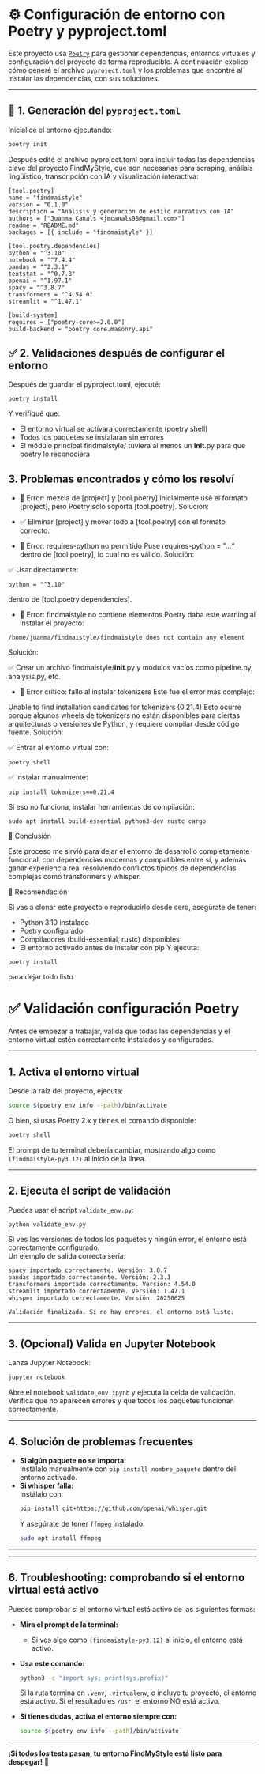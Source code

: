 # ⚙️ Configuración de entorno con Poetry y pyproject.toml

Este proyecto usa [`Poetry`](https://python-poetry.org/) para gestionar dependencias, entornos virtuales y configuración del proyecto de forma reproducible. A continuación explico cómo generé el archivo `pyproject.toml` y los problemas que encontré al instalar las dependencias, con sus soluciones.

---

## 🧪 1. Generación del `pyproject.toml`

Inicialicé el entorno ejecutando:

```bash
poetry init
```
Después edité el archivo pyproject.toml para incluir todas las dependencias clave del proyecto FindMyStyle, que son necesarias para scraping, análisis lingüístico, transcripción con IA y visualización interactiva:
```
[tool.poetry]
name = "findmaistyle"
version = "0.1.0"
description = "Análisis y generación de estilo narrativo con IA"
authors = ["Juanma Canals <jmcanals98@gmail.com>"]
readme = "README.md"
packages = [{ include = "findmaistyle" }]

[tool.poetry.dependencies]
python = "^3.10"
notebook = "^7.4.4"
pandas = "^2.3.1"
textstat = "^0.7.8"
openai = "^1.97.1"
spacy = "^3.8.7"
transformers = "^4.54.0"
streamlit = "^1.47.1"

[build-system]
requires = ["poetry-core>=2.0.0"]
build-backend = "poetry.core.masonry.api"
```

## ✅ 2. Validaciones después de configurar el entorno

Después de guardar el pyproject.toml, ejecuté:
```
poetry install
```

Y verifiqué que:
- El entorno virtual se activara correctamente (poetry shell)
- Todos los paquetes se instalaran sin errores
- El módulo principal findmaistyle/ tuviera al menos un __init__.py para que poetry lo reconociera 

## 3. Problemas encontrados y cómo los resolví
- 🧩 Error: mezcla de [project] y [tool.poetry]
Inicialmente usé el formato [project], pero Poetry solo soporta [tool.poetry]. Solución:

- ✅ Eliminar [project] y mover todo a [tool.poetry] con el formato correcto.

- 🚫 Error: requires-python no permitido
Puse requires-python = "...“ dentro de [tool.poetry], lo cual no es válido. Solución:

✅ Usar directamente:
```
python = "^3.10"
```
dentro de [tool.poetry.dependencies].

- 🧱 Error: findmaistyle no contiene elementos
Poetry daba este warning al instalar el proyecto:
```
/home/juanma/findmaistyle/findmaistyle does not contain any element
```
Solución:

✅ Crear un archivo findmaistyle/__init__.py y módulos vacíos como pipeline.py, analysis.py, etc.

- 🧨 Error crítico: fallo al instalar tokenizers
Este fue el error más complejo:

Unable to find installation candidates for tokenizers (0.21.4)
Esto ocurre porque algunos wheels de tokenizers no están disponibles para ciertas arquitecturas o versiones de Python, y requiere compilar desde código fuente. Solución:

✅ Entrar al entorno virtual con:
```
poetry shell
```
✅ Instalar manualmente:
```
pip install tokenizers==0.21.4
```
Si eso no funciona, instalar herramientas de compilación:
```
sudo apt install build-essential python3-dev rustc cargo
```
🎯 Conclusión

Este proceso me sirvió para dejar el entorno de desarrollo completamente funcional, con dependencias modernas y compatibles entre sí, y además ganar experiencia real resolviendo conflictos típicos de dependencias complejas como transformers y whisper.

🧠 Recomendación

Si vas a clonar este proyecto o reproducirlo desde cero, asegúrate de tener:

- Python 3.10 instalado
- Poetry configurado
- Compiladores (build-essential, rustc) disponibles
- El entorno activado antes de instalar con pip
Y ejecuta:
```
poetry install
```
para dejar todo listo.


# ✅ Validación configuración Poetry

Antes de empezar a trabajar, valida que todas las dependencias y el entorno virtual estén correctamente instalados y configurados.

---

## 1. Activa el entorno virtual

Desde la raíz del proyecto, ejecuta:

```bash
source $(poetry env info --path)/bin/activate
```

O bien, si usas Poetry 2.x y tienes el comando disponible:

```bash
poetry shell
```

El prompt de tu terminal debería cambiar, mostrando algo como `(findmaistyle-py3.12)` al inicio de la línea.

---

## 2. Ejecuta el script de validación

Puedes usar el script `validate_env.py`:

```bash
python validate_env.py
```

Si ves las versiones de todos los paquetes y ningún error, el entorno está correctamente configurado.\
Un ejemplo de salida correcta sería:

```
spacy importado correctamente. Versión: 3.8.7
pandas importado correctamente. Versión: 2.3.1
transformers importado correctamente. Versión: 4.54.0
streamlit importado correctamente. Versión: 1.47.1
whisper importado correctamente. Versión: 20250625

Validación finalizada. Si no hay errores, el entorno está listo.
```

---

## 3. (Opcional) Valida en Jupyter Notebook

Lanza Jupyter Notebook:

```bash
jupyter notebook
```

Abre el notebook `validate_env.ipynb` y ejecuta la celda de validación.\
Verifica que no aparecen errores y que todos los paquetes funcionan correctamente.

---

## 4. Solución de problemas frecuentes

- **Si algún paquete no se importa:**\
  Instálalo manualmente con `pip install nombre_paquete` dentro del entorno activado.
- **Si whisper falla:**\
  Instálalo con:
  ```bash
  pip install git+https://github.com/openai/whisper.git
  ```
  Y asegúrate de tener `ffmpeg` instalado:
  ```bash
  sudo apt install ffmpeg
  ```

---

---

## 6. Troubleshooting: comprobando si el entorno virtual está activo

Puedes comprobar si el entorno virtual está activo de las siguientes formas:

- **Mira el prompt de la terminal:**

  - Si ves algo como `(findmaistyle-py3.12)` al inicio, el entorno está activo.

- **Usa este comando:**

  ```bash
  python3 -c "import sys; print(sys.prefix)"
  ```

  Si la ruta termina en `.venv`, `.virtualenv`, o incluye tu proyecto, el entorno está activo. Si el resultado es `/usr`, el entorno NO está activo.

- **Si tienes dudas, activa el entorno siempre con:**

  ```bash
  source $(poetry env info --path)/bin/activate
  ```

---

**¡Si todos los tests pasan, tu entorno FindMyStyle está listo para despegar! 🚀**
